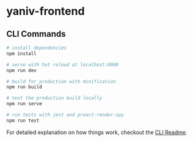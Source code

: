 # yaniv-frontend

## CLI Commands

``` bash
# install dependencies
npm install

# serve with hot reload at localhost:8080
npm run dev

# build for production with minification
npm run build

# test the production build locally
npm run serve

# run tests with jest and preact-render-spy
npm run test
```

For detailed explanation on how things work, checkout the [CLI Readme](https://github.com/developit/preact-cli/blob/master/README.md).
